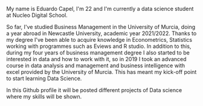 My name is Eduardo Capel, I'm 22 and I'm currently a data science student at Nucleo Digital School.
 
So far, I've studied Business Management in the University of Murcia, doing a year abroad in Newcastle University, academic year 2021/2022. Thanks to my degree I've been able to acquire knowledge in Econometrics, Statistics working with programmes such as Eviews and R studio. In addition to this, during my four years of business management degree I also started to be interested in data and how to work with it, so in 2019 I took an advanced course in data analysis and management and business intelligence with excel provided by the University of Murcia. This has meant my kick-off point to start learning Data Science.
 
In this Github profile it will be posted different projects of Data science where my skills will be shown.
